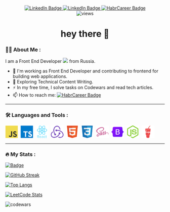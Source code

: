 <div id="header" align="center">
<!--
  <img src="https://i.giphy.com/media/137EaR4vAOCn1S/giphy.webp" width="100%">
 -->
  <br><br>
  
  <div id="badges">
    <a href="https://www.linkedin.com/in/foxsayjs">
      <img src="https://img.shields.io/badge/LinkedIn-blue?logo=linkedin&logoColor=white&style=for-the-badge" alt="LinkedIn Badge">
    </a>
    <a href="https://t.me/FoxSayJS">
      <img src="https://img.shields.io/badge/Telegram-azure?logo=telegram&logoColor=white&style=for-the-badge" alt="LinkedIn Badge">
    </a>
    <a href="https://career.habr.com/foxsayjs">
      <img src="https://img.shields.io/badge/HabrCareer-informational?logo=habr&logoColor=white&style=for-the-badge" alt="HabrCareer Badge">
    </a>
  </div>
  <img src="https://komarev.com/ghpvc/?username=DimaChekashov&style=flat-square&color=blue" alt="views">
  
  <h1>
    hey there 👋
  </h1>
</div>

<!-- <div align="center">
  <img src="https://i.giphy.com/media/qgQUggAC3Pfv687qPC/giphy.webp" width="600">
</div> -->

<!-- --- -->

### :man_technologist: About Me :

I am a Front End Developer <img src="https://media.giphy.com/media/WUlplcMpOCEmTGBtBW/giphy.gif" width="30"> from Russia.

- :telescope: I'm working as Front End Developer and contributing to frontend for building web applications.
- :seedling: Exploring Technical Content Writing.
- :zap: In my free time, I solve tasks on Codewars and read tech articles.
- :mailbox: How to reach me: [![HabrCareer Badge](https://img.shields.io/badge/HabrCareer-informational?logo=habr&logoColor=white)](https://career.habr.com/foxsayjs)

---

### :hammer_and_wrench: Languages and Tools :

<div>
  <img src="https://github.com/devicons/devicon/blob/master/icons/javascript/javascript-original.svg" title="JavaScript" alt="JavaScript" width="40" height="40"/>&nbsp;
  <img src="https://github.com/devicons/devicon/blob/master/icons/typescript/typescript-original.svg" title="typescript" alt="typescript" width="40" height="40"/>&nbsp;
  <img src="https://github.com/devicons/devicon/blob/master/icons/react/react-original-wordmark.svg" title="React" alt="React" width="40" height="40"/>&nbsp;
  <img src="https://github.com/devicons/devicon/blob/master/icons/redux/redux-original.svg" title="Redux" alt="Redux" width="40" height="40"/>&nbsp;
  <img src="https://github.com/devicons/devicon/blob/master/icons/html5/html5-original.svg" title="HTML5" alt="HTML5" width="40" height="40"/>&nbsp;
  <img src="https://github.com/devicons/devicon/blob/master/icons/css3/css3-original.svg" title="CSS3" alt="CSS3" width="40" height="40"/>&nbsp;
  <img src="https://github.com/devicons/devicon/blob/master/icons/sass/sass-original.svg" title="SASS" alt="SASS" width="40" height="40"/>&nbsp;
  <img src="https://github.com/devicons/devicon/blob/master/icons/bootstrap/bootstrap-original.svg" title="bootstrap" alt="bootstrap" width="40" height="40"/>&nbsp;
  <img src="https://github.com/devicons/devicon/blob/master/icons/nodejs/nodejs-original.svg" title="nodejs" alt="nodejs" width="40" height="40"/>&nbsp;
  <img src="https://github.com/devicons/devicon/blob/master/icons/gulp/gulp-plain.svg" title="gulp" alt="gulp" width="40" height="40"/>&nbsp;
</div>

---

### :fire: My Stats :

[![Badge](http://158.220.121.56:3020/codeforces/FoxSay)](https://codeforces.com/profile/FoxSay)

[![GitHub Streak](http://github-readme-streak-stats.herokuapp.com?user=DimaChekashov&theme=dark&background=000000)](https://git.io/streak-stats)

[![Top Langs](https://github-readme-stats.vercel.app/api/top-langs/?username=DimaChekashov&layout=compact&theme=vision-friendly-dark)](https://github.com/anuraghazra/github-readme-stats)

[![LeetCode Stats](https://leetcard.jacoblin.cool/DimaChekashov?theme=dark&font=PT%20Sans)](https://github.com/JacobLinCool/LeetCode-Stats-Card)

<img src="https://www.codewars.com/users/DimaChekashov/badges/large" alt="codewars">

<!-- A Front-end developer with 3 years of web sites development experience. Has strong communication and technical knowledge. I am driven by roles that will leverage my strengths in Frontend.

⚡ Solid skills in Javascript. -->

<!--
**DimaChekashov/DimaChekashov** is a ✨ _special_ ✨ repository because its `README.md` (this file) appears on your GitHub profile.

Here are some ideas to get you started:

- 🔭 I’m currently working on ...
- 🌱 I’m currently learning ...
- 👯 I’m looking to collaborate on ...
- 🤔 I’m looking for help with ...
- 💬 Ask me about ...
- 📫 How to reach me: ...
- 😄 Pronouns: ...
- ⚡ Fun fact: ...
-->
